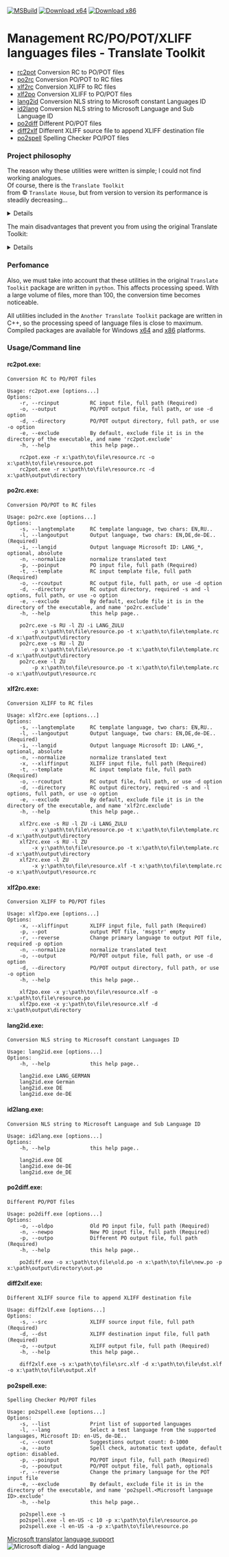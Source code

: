 [![MSBuild](https://github.com/ClaudiaCoord/Another-RC-PO-POT-XLIFF-Translate-Toolkit/actions/workflows/msbuild-release.yml/badge.svg)](https://github.com/ClaudiaCoord/Another-RC-PO-POT-XLIFF-Translate-Toolkit/actions/workflows/msbuild-release.yml) 
[![Download x64](https://img.shields.io/badge/Download-x64-brightgreen.svg?style=flat-square)](https://github.com/ClaudiaCoord/Another-RC-PO-POT-XLIFF-Translate-Toolkit/releases/download/1.0.1/AnotherTranslateToolkitx64.msi) 
[![Download x86](https://img.shields.io/badge/Download-x86-brightgreen.svg?style=flat-square)](https://github.com/ClaudiaCoord/Another-RC-PO-POT-XLIFF-Translate-Toolkit/releases/download/1.0.1/AnotherTranslateToolkitx86.msi) 

# Management RC/PO/POT/XLIFF languages files - Translate Toolkit

- [rc2pot](?tab=readme-ov-file#rc2potexe)  Conversion RC to PO/POT files  
- [po2rc](?tab=readme-ov-file#po2rcexe)  Conversion PO/POT to RC files  
- [xlf2rc](?tab=readme-ov-file#xlf2rcexe)  Conversion XLIFF to RC files
- [xlf2po](?tab=readme-ov-file#xlf2poexe)  Conversion XLIFF to PO/POT files  
- [lang2id](?tab=readme-ov-file#lang2idexe)  Conversion NLS string to Microsoft constant Languages ID
- [id2lang](?tab=readme-ov-file#id2langexe)  Conversion NLS string to Microsoft Language and Sub Language ID  
- [po2diff](?tab=readme-ov-file#po2diffexe)  Different PO/POT files  
- [diff2xlf](?tab=readme-ov-file#diff2xlfexe)  Different XLIFF source file to append XLIFF destination file  
- [po2spell](?tab=readme-ov-file#po2spellexe)  Spelling Checker PO/POT files  

### Project philosophy

The reason why these utilities were written is simple; I could not find working analogues.  
Of course, there is the `Translate Toolkit`  
from © `Translate House`, but from version to version its performance is steadily decreasing...  

<details>
We used original "Translate Toolkit" package before. In addition to the package itself, for full functionality you must also install the latest version of "GetText" from "GNU". From it you need the merge utility, which tidies up the multi-line output from the 'rc2po' and 'po2rc' utilities. This format complies with the standards, but many online resources related to translation into different languages cannot work with it correctly. This is especially evident in the Chinese or Japanese languages: lines are cut off, syntax format errors appear related to unclosed quotes and many other similar faults. 
</details>

  
The main disadvantages that prevent you from using the original Translate Toolkit:  
<details>
  
"po2rc" utility:  
  
1. Does not understand menu tags unless they are inside the 'POPUP' tag.  
2. Dialogue titles, tags 'STYLE', 'FONT', 'CAPTION', 'MENU' are written in one long line, after which the assembly of the RC file causes an error.  
3. Does not understand constructions like '#, fussy', produces the error: "error line:1 symbol:2", regardless of location. At the same time, other utilities from the same package generate just such constructs, for example 'xliff2po'.  
4. If the 'PO' file ends with an empty line, it also produces a similar error that has nothing to do with the problem.  
5. If the source PO file is in a format other than UTF-8, multiple errors are possible, the origin of which is not clear.  
6. If you specify to use UTF-8 encoding for the output file, the file will still be written as UNICODE, in UTF-16 LE format. The way out of this situation is to subsequently convert the output file into UTF-8 format using third-party programs.  

"rc2po" utility:  

1. Does not work correctly with escaped quotes in text, leaves unclosed lines, the file is corrupted.  
2. It does not always process constructs like '{0}/{1}' related to the string format correctly; the file is corrupted.  
3. It does not filter by numeric values, that is, strings consisting only of numbers will also be added to the translation.  
4. Adds empty lines consisting of one space to the translation.  
4. It does not have settings that affect multi-line output of values; it is impossible to change this behavior.  
5. Does not have settings to prevent spam recording of line identifiers, thereby increasing the file size several times. This makes viewing and analyzing the source file very difficult.  
6. When using UTF-8 and missing the 'UTF-8 BOM' header at the beginning of the file, it produces the error: "error line:1 symbol:2".  

"xliff2po" utility:  

1. Adds the construction '#, fussy' to each 'msgid + msgtext' pair; other utilities from the same package do not understand this construction, which leads to a processing error. There is no way to disable this behavior.  
2. Does not replace the '&' sign in the 'xliff' format with the '\&amp;' html tag. Since the 'xliff' format is a subset of the 'XML' format, this results in an error. No further processing of such a file is possible.  
</details>


### Perfomance

Also, we must take into account that these utilities in the original `Translate Toolkit` package are written in `python`. This affects processing speed. With a large volume of files, more than 100, the conversion time becomes noticeable.  

All utilities included in the `Another Translate Toolkit` package are written in C++, so the processing speed of language files is close to maximum. Compiled packages are available for Windows [x64](https://github.com/ClaudiaCoord/Another-RC-PO-POT-XLIFF-Translate-Toolkit/releases/download/1.0.0/AnotherTranslateToolkitx64.msi) and [x86](https://github.com/ClaudiaCoord/Another-RC-PO-POT-XLIFF-Translate-Toolkit/releases/download/1.0.0/AnotherTranslateToolkitx86.msi) platforms.  

### Usage/Command line

#### rc2pot.exe:  
```
Conversion RC to PO/POT files  

Usage: rc2pot.exe [options...]  
Options:  
    -r, --rcinput          RC input file, full path (Required)  
    -o, --output           PO/POT output file, full path, or use -d option  
    -d, --directory        PO/POT output directory, full path, or use -o option  
    -e, --exclude          By default, exclude file it is in the directory of the executable, and name 'rc2pot.exclude'  
    -h, --help             this help page..  

	rc2pot.exe -r x:\path\to\file\resource.rc -o x:\path\to\file\resource.pot  
	rc2pot.exe -r x:\path\to\file\resource.rc -d x:\path\output\directory  

```

#### po2rc.exe:  
```
Conversion PO/POT to RC files  

Usage: po2rc.exe [options...]  
Options:  
    -s, --langtemplate     RC template language, two chars: EN,RU..  
    -l, --langoutput       Output language, two chars: EN,DE,de-DE.. (Required)
    -i, --langid           Output language Microsoft ID: LANG_*, optional, absolute
    -n, --normalize        normalize translated text  
    -p, --poinput          PO input file, full path (Required)  
    -t, --template         RC input template file, full path (Required)  
    -o, --rcoutput         RC output file, full path, or use -d option  
    -d, --directory        RC output directory, required -s and -l options, full path, or use -o option  
    -e, --exclude          By default, exclude file it is in the directory of the executable, and name 'po2rc.exclude'  
    -h, --help             this help page..  

	po2rc.exe -s RU -l ZU -i LANG_ZULU  
		-p x:\path\to\file\resource.po -t x:\path\to\file\template.rc -d x:\path\output\directory  
	po2rc.exe -s RU -l ZU
		-p x:\path\to\file\resource.po -t x:\path\to\file\template.rc -d x:\path\output\directory  
	po2rc.exe -l ZU  
		-p x:\path\to\file\resource.po -t x:\path\to\file\template.rc -o x:\path\output\resource.rc  

```

#### xlf2rc.exe:  
```
Conversion XLIFF to RC files

Usage: xlf2rc.exe [options...]
Options:
    -s, --langtemplate     RC template language, two chars: EN,RU..
    -l, --langoutput       Output language, two chars: EN,DE,de-DE.. (Required)
    -i, --langid           Output language Microsoft ID: LANG_*, optional, absolute
    -n, --normalize        normalize translated text
    -x, --xliffinput       XLIFF input file, full path (Required)
    -t, --template         RC input template file, full path (Required)
    -o, --rcoutput         RC output file, full path, or use -d option
    -d, --directory        RC output directory, required -s and -l options, full path, or use -o option
    -e, --exclude          By default, exclude file it is in the directory of the executable, and name 'xlf2rc.exclude'
    -h, --help             this help page..       

	xlf2rc.exe -s RU -l ZU -i LANG_ZULU
		-x y:\path\to\file\resource.po -t x:\path\to\file\template.rc -d x:\path\output\directory
	xlf2rc.exe -s RU -l ZU
		-x y:\path\to\file\resource.po -t x:\path\to\file\template.rc -d x:\path\output\directory
	xlf2rc.exe -l ZU
		-x y:\path\to\file\resource.xlf -t x:\path\to\file\template.rc -o x:\path\output\resource.rc

```

#### xlf2po.exe:  
```
Conversion XLIFF to PO/POT files  

Usage: xlf2po.exe [options...]  
Options:  
    -x, --xliffinput       XLIFF input file, full path (Required)  
    -p, --pot              output POT file, 'msgstr' empty  
    -r, --reverse          Change primary language to output POT file, required -p option  
    -n, --normalize        normalize translated text
    -o, --output           PO/POT output file, full path, or use -d option  
    -d, --directory        PO/POT output directory, full path, or use -o option  
    -h, --help             this help page..  

	xlf2po.exe -x y:\path\to\file\resource.xlf -o x:\path\to\file\resource.po  
	xlf2po.exe -x y:\path\to\file\resource.xlf -d x:\path\output\directory  

```

#### lang2id.exe:  
```
Conversion NLS string to Microsoft constant Languages ID

Usage: lang2id.exe [options...]  
Options:  
    -h, --help             this help page..  

	lang2id.exe LANG_GERMAN 
	lang2id.exe German  
	lang2id.exe DE  
	lang2id.exe de-DE  

```


#### id2lang.exe:  
```
Conversion NLS string to Microsoft Language and Sub Language ID  

Usage: id2lang.exe [options...]  
Options:  
    -h, --help             this help page..  

	lang2id.exe DE
	lang2id.exe de-DE
	lang2id.exe de_DE  

```

#### po2diff.exe:  
```
Different PO/POT files  

Usage: po2diff.exe [options...]
Options:
    -o, --oldpo            Old PO input file, full path (Required)
    -n, --newpo            New PO input file, full path (Required)
    -p, --outpo            Different PO output file, full path (Required)
    -h, --help             this help page..       

	po2diff.exe -o x:\path\to\file\old.po -n x:\path\to\file\new.po -p x:\path\output\directory\out.po

```

#### diff2xlf.exe:  
```
Different XLIFF source file to append XLIFF destination file

Usage: diff2xlf.exe [options...]
Options:
    -s, --src              XLIFF source input file, full path (Required)
    -d, --dst              XLIFF destination input file, full path (Required)
    -o, --output           XLIFF output file, full path (Required)
    -h, --help             this help page..       

	diff2xlf.exe -s x:\path\to\file\src.xlf -d x:\path\to\file\dst.xlf -o x:\path\to\file\output.xlf

```

#### po2spell.exe:  
```
Spelling Checker PO/POT files

Usage: po2spell.exe [options...]
Options:
    -s, --list             Print list of supported languages
    -l, --lang             Select a test language from the supported languages, Microsoft ID: en-US, de-DE..
    -c, --count            Suggestions output count: 0-1000
    -a, --auto             Spell check, automatic text update, default option: disabled.
    -p, --poinput          PO/POT input file, full path (Required)
    -o, --pooutput         PO/POT output file, full path, optionals
    -r, --reverse          Change the primary language for the POT input file
    -e, --exclude          By default, exclude file it is in the directory of the executable, and name 'po2spell.<Microsoft language ID>.exclude'
    -h, --help             this help page..       

	po2spell.exe -s
	po2spell.exe -l en-US -c 10 -p x:\path\to\file\resource.po
	po2spell.exe -l en-US -a -p x:\path\to\file\resource.po

```

[Microsoft translator language support](https://www.microsoft.com/en-us/translator/help/windows-10/)  
![Microsoft dialog - Add language](addlang.png)
